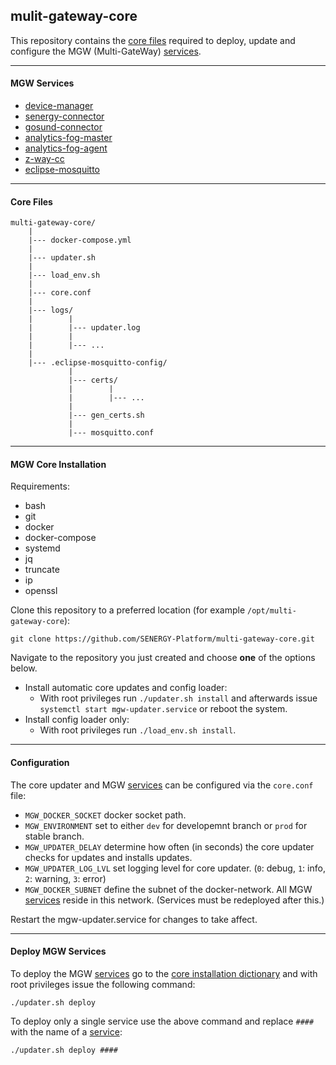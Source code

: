 ## mulit-gateway-core

This repository contains the [core files](#core-files) required to deploy, update and configure the MGW (Multi-GateWay) [services](#mgw-services).

---

#### MGW Services

- [device-manager](https://github.com/SENERGY-Platform/device-management-service)
- [senergy-connector](https://github.com/SENERGY-Platform/senergy-connector)
- [gosund-connector](https://github.com/SENERGY-Platform/gosund-connector)
- [analytics-fog-master](https://github.com/SENERGY-Platform/analytics-fog-master)
- [analytics-fog-agent](https://github.com/SENERGY-Platform/analytics-fog-agent)
- [z-way-cc](https://github.com/SENERGY-Platform/zway-connector)
- [eclipse-mosquitto](https://mosquitto.org/)

---


#### Core Files

    multi-gateway-core/
        |
        |--- docker-compose.yml
        |
        |--- updater.sh
        |
        |--- load_env.sh
        |
        |--- core.conf
        |
        |--- logs/
        |        |
        |        |--- updater.log
        |        |
        |        |--- ...
        |
        |--- .eclipse-mosquitto-config/
                 |
                 |--- certs/
                 |        |
                 |        |--- ...
                 |
                 |--- gen_certs.sh
                 |
                 |--- mosquitto.conf

---

#### MGW Core Installation

Requirements:
 - bash
 - git
 - docker
 - docker-compose
 - systemd
 - jq
 - truncate
 - ip
 - openssl

Clone this repository to a preferred location (for example `/opt/multi-gateway-core`):

    git clone https://github.com/SENERGY-Platform/multi-gateway-core.git

Navigate to the repository you just created and choose **one** of the options below.

 - Install automatic core updates and config loader:
	 - With root privileges run `./updater.sh install` and afterwards issue `systemctl start mgw-updater.service` or reboot the system.
 - Install config loader only:
	 - With root privileges run `./load_env.sh install`.

---

#### Configuration

The core updater and MGW [services](#mgw-services) can be configured via the `core.conf` file:

 - `MGW_DOCKER_SOCKET` docker socket path.
 - `MGW_ENVIRONMENT` set to either `dev` for developemnt branch or `prod` for stable branch.
 - `MGW_UPDATER_DELAY` determine how often (in seconds) the core updater checks for updates and installs updates.
 - `MGW_UPDATER_LOG_LVL` set logging level for core updater. (`0`: debug, `1`: info, `2`: warning, `3`: error)
 - `MGW_DOCKER_SUBNET` define the subnet of the docker-network. All MGW [services](#mgw-services) reside in this network. (Services must be redeployed after this.)

Restart the mgw-updater.service for changes to take affect.

---

#### Deploy MGW Services

To deploy the MGW [services](#mgw-services) go to the [core installation dictionary](#mgw-core-installation) and with root privileges issue the following command:

    ./updater.sh deploy

To deploy only a single service use the above command and replace `####` with the name of a [service](#mgw-services):

    ./updater.sh deploy ####
